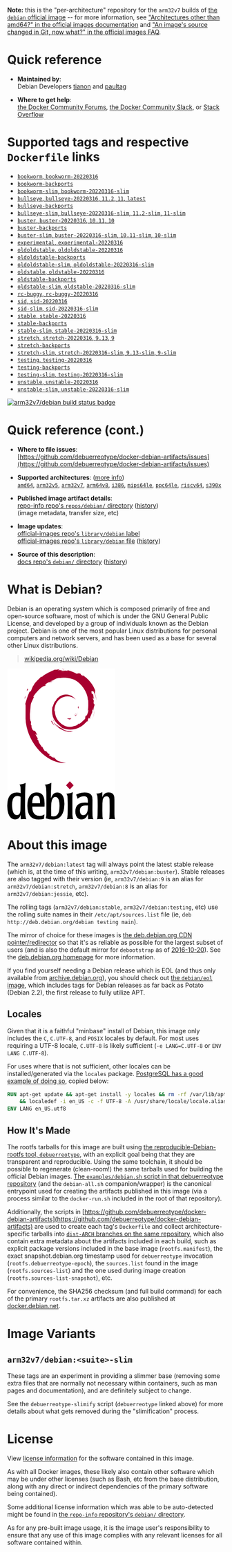 <!--

********************************************************************************

WARNING:

    DO NOT EDIT "debian/README.md"

    IT IS AUTO-GENERATED

    (from the other files in "debian/" combined with a set of templates)

********************************************************************************

-->

**Note:** this is the "per-architecture" repository for the `arm32v7` builds of [the `debian` official image](https://hub.docker.com/_/debian) -- for more information, see ["Architectures other than amd64?" in the official images documentation](https://github.com/docker-library/official-images#architectures-other-than-amd64) and ["An image's source changed in Git, now what?" in the official images FAQ](https://github.com/docker-library/faq#an-images-source-changed-in-git-now-what).

# Quick reference

-	**Maintained by**:  
	Debian Developers [tianon](https://qa.debian.org/developer.php?login=tianon) and [paultag](https://qa.debian.org/developer.php?login=paultag)

-	**Where to get help**:  
	[the Docker Community Forums](https://forums.docker.com/), [the Docker Community Slack](https://dockr.ly/slack), or [Stack Overflow](https://stackoverflow.com/search?tab=newest&q=docker)

# Supported tags and respective `Dockerfile` links

-	[`bookworm`, `bookworm-20220316`](https://github.com/debuerreotype/docker-debian-artifacts/blob/86d059a4a932b461478220004738d0ac9ce8eb8f/bookworm/Dockerfile)
-	[`bookworm-backports`](https://github.com/debuerreotype/docker-debian-artifacts/blob/86d059a4a932b461478220004738d0ac9ce8eb8f/bookworm/backports/Dockerfile)
-	[`bookworm-slim`, `bookworm-20220316-slim`](https://github.com/debuerreotype/docker-debian-artifacts/blob/86d059a4a932b461478220004738d0ac9ce8eb8f/bookworm/slim/Dockerfile)
-	[`bullseye`, `bullseye-20220316`, `11.2`, `11`, `latest`](https://github.com/debuerreotype/docker-debian-artifacts/blob/86d059a4a932b461478220004738d0ac9ce8eb8f/bullseye/Dockerfile)
-	[`bullseye-backports`](https://github.com/debuerreotype/docker-debian-artifacts/blob/86d059a4a932b461478220004738d0ac9ce8eb8f/bullseye/backports/Dockerfile)
-	[`bullseye-slim`, `bullseye-20220316-slim`, `11.2-slim`, `11-slim`](https://github.com/debuerreotype/docker-debian-artifacts/blob/86d059a4a932b461478220004738d0ac9ce8eb8f/bullseye/slim/Dockerfile)
-	[`buster`, `buster-20220316`, `10.11`, `10`](https://github.com/debuerreotype/docker-debian-artifacts/blob/86d059a4a932b461478220004738d0ac9ce8eb8f/buster/Dockerfile)
-	[`buster-backports`](https://github.com/debuerreotype/docker-debian-artifacts/blob/86d059a4a932b461478220004738d0ac9ce8eb8f/buster/backports/Dockerfile)
-	[`buster-slim`, `buster-20220316-slim`, `10.11-slim`, `10-slim`](https://github.com/debuerreotype/docker-debian-artifacts/blob/86d059a4a932b461478220004738d0ac9ce8eb8f/buster/slim/Dockerfile)
-	[`experimental`, `experimental-20220316`](https://github.com/debuerreotype/docker-debian-artifacts/blob/86d059a4a932b461478220004738d0ac9ce8eb8f/experimental/Dockerfile)
-	[`oldoldstable`, `oldoldstable-20220316`](https://github.com/debuerreotype/docker-debian-artifacts/blob/86d059a4a932b461478220004738d0ac9ce8eb8f/oldoldstable/Dockerfile)
-	[`oldoldstable-backports`](https://github.com/debuerreotype/docker-debian-artifacts/blob/86d059a4a932b461478220004738d0ac9ce8eb8f/oldoldstable/backports/Dockerfile)
-	[`oldoldstable-slim`, `oldoldstable-20220316-slim`](https://github.com/debuerreotype/docker-debian-artifacts/blob/86d059a4a932b461478220004738d0ac9ce8eb8f/oldoldstable/slim/Dockerfile)
-	[`oldstable`, `oldstable-20220316`](https://github.com/debuerreotype/docker-debian-artifacts/blob/86d059a4a932b461478220004738d0ac9ce8eb8f/oldstable/Dockerfile)
-	[`oldstable-backports`](https://github.com/debuerreotype/docker-debian-artifacts/blob/86d059a4a932b461478220004738d0ac9ce8eb8f/oldstable/backports/Dockerfile)
-	[`oldstable-slim`, `oldstable-20220316-slim`](https://github.com/debuerreotype/docker-debian-artifacts/blob/86d059a4a932b461478220004738d0ac9ce8eb8f/oldstable/slim/Dockerfile)
-	[`rc-buggy`, `rc-buggy-20220316`](https://github.com/debuerreotype/docker-debian-artifacts/blob/86d059a4a932b461478220004738d0ac9ce8eb8f/rc-buggy/Dockerfile)
-	[`sid`, `sid-20220316`](https://github.com/debuerreotype/docker-debian-artifacts/blob/86d059a4a932b461478220004738d0ac9ce8eb8f/sid/Dockerfile)
-	[`sid-slim`, `sid-20220316-slim`](https://github.com/debuerreotype/docker-debian-artifacts/blob/86d059a4a932b461478220004738d0ac9ce8eb8f/sid/slim/Dockerfile)
-	[`stable`, `stable-20220316`](https://github.com/debuerreotype/docker-debian-artifacts/blob/86d059a4a932b461478220004738d0ac9ce8eb8f/stable/Dockerfile)
-	[`stable-backports`](https://github.com/debuerreotype/docker-debian-artifacts/blob/86d059a4a932b461478220004738d0ac9ce8eb8f/stable/backports/Dockerfile)
-	[`stable-slim`, `stable-20220316-slim`](https://github.com/debuerreotype/docker-debian-artifacts/blob/86d059a4a932b461478220004738d0ac9ce8eb8f/stable/slim/Dockerfile)
-	[`stretch`, `stretch-20220316`, `9.13`, `9`](https://github.com/debuerreotype/docker-debian-artifacts/blob/86d059a4a932b461478220004738d0ac9ce8eb8f/stretch/Dockerfile)
-	[`stretch-backports`](https://github.com/debuerreotype/docker-debian-artifacts/blob/86d059a4a932b461478220004738d0ac9ce8eb8f/stretch/backports/Dockerfile)
-	[`stretch-slim`, `stretch-20220316-slim`, `9.13-slim`, `9-slim`](https://github.com/debuerreotype/docker-debian-artifacts/blob/86d059a4a932b461478220004738d0ac9ce8eb8f/stretch/slim/Dockerfile)
-	[`testing`, `testing-20220316`](https://github.com/debuerreotype/docker-debian-artifacts/blob/86d059a4a932b461478220004738d0ac9ce8eb8f/testing/Dockerfile)
-	[`testing-backports`](https://github.com/debuerreotype/docker-debian-artifacts/blob/86d059a4a932b461478220004738d0ac9ce8eb8f/testing/backports/Dockerfile)
-	[`testing-slim`, `testing-20220316-slim`](https://github.com/debuerreotype/docker-debian-artifacts/blob/86d059a4a932b461478220004738d0ac9ce8eb8f/testing/slim/Dockerfile)
-	[`unstable`, `unstable-20220316`](https://github.com/debuerreotype/docker-debian-artifacts/blob/86d059a4a932b461478220004738d0ac9ce8eb8f/unstable/Dockerfile)
-	[`unstable-slim`, `unstable-20220316-slim`](https://github.com/debuerreotype/docker-debian-artifacts/blob/86d059a4a932b461478220004738d0ac9ce8eb8f/unstable/slim/Dockerfile)

[![arm32v7/debian build status badge](https://img.shields.io/jenkins/s/https/doi-janky.infosiftr.net/job/multiarch/job/arm32v7/job/debian.svg?label=arm32v7/debian%20%20build%20job)](https://doi-janky.infosiftr.net/job/multiarch/job/arm32v7/job/debian/)

# Quick reference (cont.)

-	**Where to file issues**:  
	[https://github.com/debuerreotype/docker-debian-artifacts/issues](https://github.com/debuerreotype/docker-debian-artifacts/issues)

-	**Supported architectures**: ([more info](https://github.com/docker-library/official-images#architectures-other-than-amd64))  
	[`amd64`](https://hub.docker.com/r/amd64/debian/), [`arm32v5`](https://hub.docker.com/r/arm32v5/debian/), [`arm32v7`](https://hub.docker.com/r/arm32v7/debian/), [`arm64v8`](https://hub.docker.com/r/arm64v8/debian/), [`i386`](https://hub.docker.com/r/i386/debian/), [`mips64le`](https://hub.docker.com/r/mips64le/debian/), [`ppc64le`](https://hub.docker.com/r/ppc64le/debian/), [`riscv64`](https://hub.docker.com/r/riscv64/debian/), [`s390x`](https://hub.docker.com/r/s390x/debian/)

-	**Published image artifact details**:  
	[repo-info repo's `repos/debian/` directory](https://github.com/docker-library/repo-info/blob/master/repos/debian) ([history](https://github.com/docker-library/repo-info/commits/master/repos/debian))  
	(image metadata, transfer size, etc)

-	**Image updates**:  
	[official-images repo's `library/debian` label](https://github.com/docker-library/official-images/issues?q=label%3Alibrary%2Fdebian)  
	[official-images repo's `library/debian` file](https://github.com/docker-library/official-images/blob/master/library/debian) ([history](https://github.com/docker-library/official-images/commits/master/library/debian))

-	**Source of this description**:  
	[docs repo's `debian/` directory](https://github.com/docker-library/docs/tree/master/debian) ([history](https://github.com/docker-library/docs/commits/master/debian))

# What is Debian?

Debian is an operating system which is composed primarily of free and open-source software, most of which is under the GNU General Public License, and developed by a group of individuals known as the Debian project. Debian is one of the most popular Linux distributions for personal computers and network servers, and has been used as a base for several other Linux distributions.

> [wikipedia.org/wiki/Debian](https://en.wikipedia.org/wiki/Debian)

![logo](https://raw.githubusercontent.com/docker-library/docs/b449be7df57e9ed9086bb5821bfb5d6cdc5d67a4/debian/logo.png)

# About this image

The `arm32v7/debian:latest` tag will always point the latest stable release (which is, at the time of this writing, `arm32v7/debian:buster`). Stable releases are also tagged with their version (ie, `arm32v7/debian:9` is an alias for `arm32v7/debian:stretch`, `arm32v7/debian:8` is an alias for `arm32v7/debian:jessie`, etc).

The rolling tags (`arm32v7/debian:stable`, `arm32v7/debian:testing`, etc) use the rolling suite names in their `/etc/apt/sources.list` file (ie, `deb http://deb.debian.org/debian testing main`).

The mirror of choice for these images is [the deb.debian.org CDN pointer/redirector](https://deb.debian.org) so that it's as reliable as possible for the largest subset of users (and is also the default mirror for `debootstrap` as of [2016-10-20](https://anonscm.debian.org/cgit/d-i/debootstrap.git/commit/?id=9e8bc60ad1ccf3a25ce7890526b70059f3e770de)). See the [deb.debian.org homepage](https://deb.debian.org) for more information.

If you find yourself needing a Debian release which is EOL (and thus only available from [archive.debian.org](http://archive.debian.org)), you should check out [the `debian/eol` image](https://hub.docker.com/r/debian/eol/), which includes tags for Debian releases as far back as Potato (Debian 2.2), the first release to fully utilize APT.

## Locales

Given that it is a faithful "minbase" install of Debian, this image only includes the `C`, `C.UTF-8`, and `POSIX` locales by default. For most uses requiring a UTF-8 locale, `C.UTF-8` is likely sufficient (`-e LANG=C.UTF-8` or `ENV LANG C.UTF-8`).

For uses where that is not sufficient, other locales can be installed/generated via the `locales` package. [PostgreSQL has a good example of doing so](https://github.com/docker-library/postgres/blob/69bc540ecfffecce72d49fa7e4a46680350037f9/9.6/Dockerfile#L21-L24), copied below:

```dockerfile
RUN apt-get update && apt-get install -y locales && rm -rf /var/lib/apt/lists/* \
	&& localedef -i en_US -c -f UTF-8 -A /usr/share/locale/locale.alias en_US.UTF-8
ENV LANG en_US.utf8
```

## How It's Made

The rootfs tarballs for this image are built using [the reproducible-Debian-rootfs tool, `debuerreotype`](https://github.com/debuerreotype/debuerreotype), with an explicit goal being that they are transparent and reproducible. Using the same toolchain, it should be possible to regenerate (clean-room!) the same tarballs used for building the official Debian images. [The `examples/debian.sh` script in that debuerreotype repository](https://github.com/debuerreotype/debuerreotype/blob/master/examples/debian.sh) (and the `debian-all.sh` companion/wrapper) is the canonical entrypoint used for creating the artifacts published in this image (via a process similar to the `docker-run.sh` included in the root of that repository).

Additionally, the scripts in [https://github.com/debuerreotype/docker-debian-artifacts](https://github.com/debuerreotype/docker-debian-artifacts) are used to create each tag's `Dockerfile` and collect architecture-specific tarballs into [`dist-ARCH` branches on the same repository](https://github.com/debuerreotype/docker-debian-artifacts/branches), which also contain extra metadata about the artifacts included in each build, such as explicit package versions included in the base image (`rootfs.manifest`), the exact snapshot.debian.org timestamp used for `debuerreotype` invocation (`rootfs.debuerreotype-epoch`), the `sources.list` found in the image (`rootfs.sources-list`) and the one used during image creation (`rootfs.sources-list-snapshot`), etc.

For convenience, the SHA256 checksum (and full build command) for each of the primary `rootfs.tar.xz` artifacts are also published at [docker.debian.net](https://docker.debian.net/).

# Image Variants

## `arm32v7/debian:<suite>-slim`

These tags are an experiment in providing a slimmer base (removing some extra files that are normally not necessary within containers, such as man pages and documentation), and are definitely subject to change.

See the `debuerreotype-slimify` script (`debuerreotype` linked above) for more details about what gets removed during the "slimification" process.

# License

View [license information](https://www.debian.org/social_contract#guidelines) for the software contained in this image.

As with all Docker images, these likely also contain other software which may be under other licenses (such as Bash, etc from the base distribution, along with any direct or indirect dependencies of the primary software being contained).

Some additional license information which was able to be auto-detected might be found in [the `repo-info` repository's `debian/` directory](https://github.com/docker-library/repo-info/tree/master/repos/debian).

As for any pre-built image usage, it is the image user's responsibility to ensure that any use of this image complies with any relevant licenses for all software contained within.
